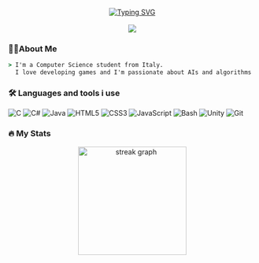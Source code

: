 <p align="center">
  <a href="https://git.io/typing-svg"><img src="https://readme-typing-svg.demolab.com?font=Ubuntu+Mono&size=24&duration=3000&pause=2000&color=39FF14&center=true&vCenter=true&width=600&lines=%3E+Hello+there%2C+welcome+to+my+GitHub+profile!" alt="Typing SVG" /></a>
  <br><br>
  <img src="https://visitor-badge.laobi.icu/badge?page_id=GioeleBucci.GioeleBucci&left_color=darkslategray&right_color=darkslategray"  />
</p>

### 👩‍💻About Me
```bat
> I'm a Computer Science student from Italy.
  I love developing games and I'm passionate about AIs and algorithms
```
### 🛠 Languages and tools i use

![C](https://img.shields.io/badge/c-%2300599C.svg?style=for-the-badge&logo=c&logoColor=white)
![C#](https://img.shields.io/badge/c%23-%23239120.svg?style=for-the-badge&logo=c-sharp&logoColor=white)
![Java](https://img.shields.io/badge/java-%23ED8B00.svg?style=for-the-badge&logo=openjdk&logoColor=white)
![HTML5](https://img.shields.io/badge/html5-%23E34F26.svg?style=for-the-badge&logo=html5&logoColor=white)
![CSS3](https://img.shields.io/badge/css3-%231572B6.svg?style=for-the-badge&logo=css3&logoColor=white) 
![JavaScript](https://img.shields.io/badge/javascript-%23323330.svg?style=for-the-badge&logo=javascript&logoColor=%23F7DF1E) 
![Bash](https://img.shields.io/badge/-Bash-4EAA25?style=for-the-badge&logo=gnu-bash&logoColor=white)
![Unity](https://img.shields.io/badge/unity-%23000000.svg?style=for-the-badge&logo=unity&logoColor=white)
![Git](https://img.shields.io/badge/git-%23F05033.svg?style=for-the-badge&logo=git&logoColor=white)


### 🔥 My Stats 

<div align="center">
  <img src="https://streak-stats.demolab.com?user=GioeleBucci&locale=en&mode=daily&theme=transparent&hide_border=true&border_radius=5&order=3" height="220" alt="streak graph"  />
</div>
